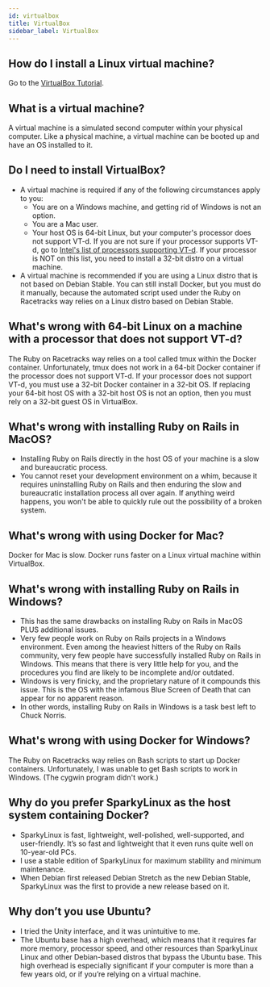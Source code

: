 ```yaml
---
id: virtualbox
title: VirtualBox
sidebar_label: VirtualBox
---
```


## How do I install a Linux virtual machine?
Go to the [VirtualBox Tutorial](https://github.com/rubyonracetracks/tutorial-virtualbox).

## What is a virtual machine?
A virtual machine is a simulated second computer within your physical computer. Like a physical machine, a virtual machine can be booted up and have an OS installed to it.

## Do I need to install VirtualBox?
* A virtual machine is required if any of the following circumstances apply to you:
  * You are on a Windows machine, and getting rid of Windows is not an option.
  * You are a Mac user.
  * Your host OS is 64-bit Linux, but your computer's processor does not support VT-d.  If you are not sure if your processor supports VT-d, go to [Intel's list of processors supporting VT-d](https://ark.intel.com/Search/FeatureFilter?productType=processors&VTD=true).  If your processor is NOT on this list, you need to install a 32-bit distro on a virtual machine.
* A virtual machine is recommended if you are using a Linux distro that is not based on Debian Stable.  You can still install Docker, but you must do it manually, because the automated script used under the Ruby on Racetracks way relies on a Linux distro based on Debian Stable.

## What's wrong with 64-bit Linux on a machine with a processor that does not support VT-d?
The Ruby on Racetracks way relies on a tool called tmux within the Docker container.  Unfortunately, tmux does not work in a 64-bit Docker container if the processor does not support VT-d.  If your processor does not support VT-d, you must use a 32-bit Docker container in a 32-bit OS.  If replacing your 64-bit host OS with a 32-bit host OS is not an option, then you must rely on a 32-bit guest OS in VirtualBox.

## What's wrong with installing Ruby on Rails in MacOS?
* Installing Ruby on Rails directly in the host OS of your machine is a slow and bureaucratic process.
* You cannot reset your development environment on a whim, because it requires uninstalling Ruby on Rails and then enduring the slow and bureaucratic installation process all over again.  If anything weird happens, you won't be able to quickly rule out the possibility of a broken system.

## What's wrong with using Docker for Mac?
Docker for Mac is slow.  Docker runs faster on a Linux virtual machine within VirtualBox.

## What's wrong with installing Ruby on Rails in Windows?
* This has the same drawbacks on installing Ruby on Rails in MacOS PLUS additional issues.
* Very few people work on Ruby on Rails projects in a Windows environment.  Even among the heaviest hitters of the Ruby on Rails community, very few people have successfully installed Ruby on Rails in Windows.  This means that there is very little help for you, and the procedures you find are likely to be incomplete and/or outdated.
* Windows is very finicky, and the proprietary nature of it compounds this issue.  This is the OS with the infamous Blue Screen of Death that can appear for no apparent reason.
* In other words, installing Ruby on Rails in Windows is a task best left to Chuck Norris.

## What's wrong with using Docker for Windows?
The Ruby on Racetracks way relies on Bash scripts to start up Docker containers.  Unfortunately, I was unable to get Bash scripts to work in Windows.  (The cygwin program didn't work.)

## Why do you prefer SparkyLinux as the host system containing Docker?
* SparkyLinux is fast, lightweight, well-polished, well-supported, and user-friendly. It’s so fast and lightweight that it even runs quite well on 10-year-old PCs.
* I use a stable edition of SparkyLinux for maximum stability and minimum maintenance.
* When Debian first released Debian Stretch as the new Debian Stable, SparkyLinux was the first to provide a new release based on it.

## Why don’t you use Ubuntu?
* I tried the Unity interface, and it was unintuitive to me.
* The Ubuntu base has a high overhead, which means that it requires far more memory, processor speed, and other resources than SparkyLinux Linux and other Debian-based distros that bypass the Ubuntu base. This high overhead is especially significant if your computer is more than a few years old, or if you’re relying on a virtual machine.
